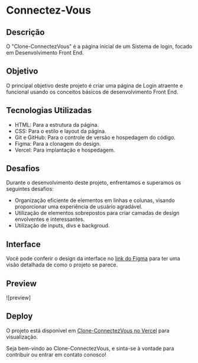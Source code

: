 # Connectez-Vous

## Descrição

O "Clone-ConnectezVous" é a página inicial de um Sistema de login, focado em Desenvolvimento Front End.

## Objetivo

O principal objetivo deste projeto é criar uma página de Login atraente e funcional usando os conceitos básicos de desenvolvimento Front End.

## Tecnologias Utilizadas

- HTML: Para a estrutura da página.
- CSS: Para o estilo e layout da página.
- Git e GitHub: Para o controle de versão e hospedagem do código.
- Figma: Para a clonagem do design.
- Vercel: Para implantação e hospedagem.

## Desafios

Durante o desenvolvimento deste projeto, enfrentamos e superamos os seguintes desafios:

- Organização eficiente de elementos em linhas e colunas, visando proporcionar uma experiência de usuário agradável.
- Utilização de elementos sobrepostos para criar camadas de design envolventes e interessantes.
- Utilização de inputs, divs e backgroud.

## Interface

Você pode conferir o design da interface no [link do Figma](https://www.figma.com/file/B552UDqZq7VqlH2cvrI7dI/logIn-PAGE-(Community)?type=design&node-id=0-1&mode=design&t=q7mop63dP94IPzEA-0) para ter uma visão detalhada de como o projeto se parece.

## Preview

![preview]


## Deploy

O projeto está disponível em [Clone-ConnectezVous no Vercel](https://connectez-vous-sigma.vercel.app) para visualização.

Seja bem-vindo ao Clone-ConnectezVous, e sinta-se à vontade para contribuir ou entrar em contato conosco!
